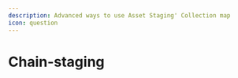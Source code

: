 ```yaml
---
description: Advanced ways to use Asset Staging' Collection map
icon: question
---
```


# Chain-staging

